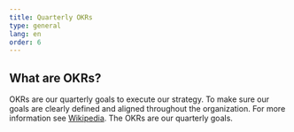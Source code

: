 ```yaml
---
title: Quarterly OKRs
type: general
lang: en
order: 6
---
```


## What are OKRs?

OKRs are our quarterly goals to execute our strategy. To make sure our goals are clearly defined and aligned throughout the organization. For more information see [Wikipedia](https://en.wikipedia.org/wiki/OKR). The OKRs are our quarterly goals.
